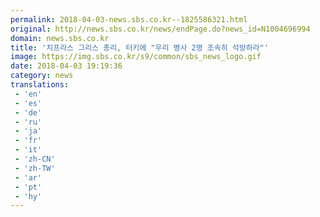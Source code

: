 ```yaml
---
permalink: 2018-04-03-news.sbs.co.kr--1825586321.html
original: http://news.sbs.co.kr/news/endPage.do?news_id=N1004696994
domain: news.sbs.co.kr
title: '치프라스 그리스 총리, 터키에 "우리 병사 2명 조속히 석방하라"'
image: https://img.sbs.co.kr/s9/common/sbs_news_logo.gif
date: 2018-04-03 19:19:36
category: news
translations: 
 - 'en'
 - 'es'
 - 'de'
 - 'ru'
 - 'ja'
 - 'fr'
 - 'it'
 - 'zh-CN'
 - 'zh-TW'
 - 'ar'
 - 'pt'
 - 'hy'
---
```


